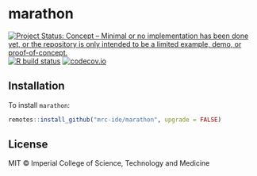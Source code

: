 # marathon

<!-- badges: start -->
[![Project Status: Concept – Minimal or no implementation has been done yet, or the repository is only intended to be a limited example, demo, or proof-of-concept.](https://www.repostatus.org/badges/latest/concept.svg)](https://www.repostatus.org/#concept)
[![R build status](https://github.com/mrc-ide/marathon/workflows/R-CMD-check/badge.svg)](https://github.com/mrc-ide/marathon/actions/workflows/R-CMD-check.yaml)
[![codecov.io](https://codecov.io/github/mrc-ide/marathon/coverage.svg?branch=main)](https://codecov.io/github/mrc-ide/marathon?branch=main)
<!-- badges: end -->

## Installation

To install `marathon`:

```r
remotes::install_github("mrc-ide/marathon", upgrade = FALSE)
```

## License

MIT © Imperial College of Science, Technology and Medicine
